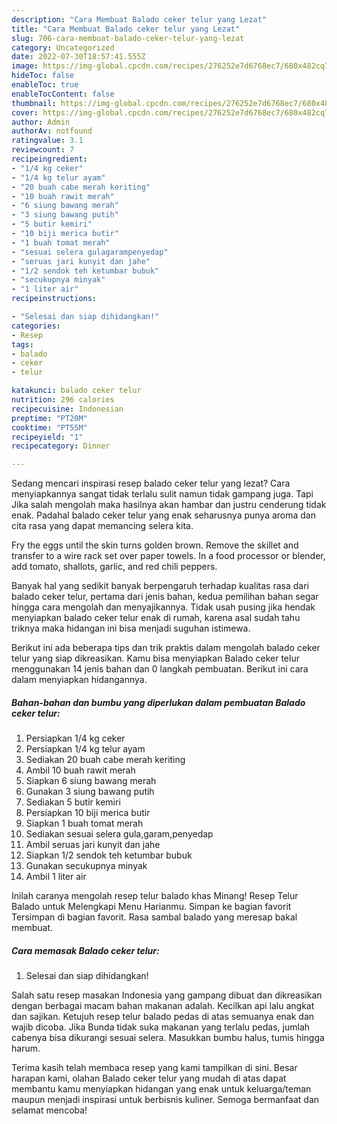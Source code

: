 ```yaml
---
description: "Cara Membuat Balado ceker telur yang Lezat"
title: "Cara Membuat Balado ceker telur yang Lezat"
slug: 706-cara-membuat-balado-ceker-telur-yang-lezat
category: Uncategorized
date: 2022-07-30T18:57:41.555Z
image: https://img-global.cpcdn.com/recipes/276252e7d6768ec7/680x482cq70/balado-ceker-telur-foto-resep-utama.jpg
hideToc: false
enableToc: true
enableTocContent: false
thumbnail: https://img-global.cpcdn.com/recipes/276252e7d6768ec7/680x482cq70/balado-ceker-telur-foto-resep-utama.jpg
cover: https://img-global.cpcdn.com/recipes/276252e7d6768ec7/680x482cq70/balado-ceker-telur-foto-resep-utama.jpg
author: Admin
authorAv: notfound
ratingvalue: 3.1
reviewcount: 7
recipeingredient:
- "1/4 kg ceker"
- "1/4 kg telur ayam"
- "20 buah cabe merah keriting"
- "10 buah rawit merah"
- "6 siung bawang merah"
- "3 siung bawang putih"
- "5 butir kemiri"
- "10 biji merica butir"
- "1 buah tomat merah"
- "sesuai selera gulagarampenyedap"
- "seruas jari kunyit dan jahe"
- "1/2 sendok teh ketumbar bubuk"
- "secukupnya minyak"
- "1 liter air"
recipeinstructions:

- "Selesai dan siap dihidangkan!"
categories:
- Resep
tags:
- balado
- ceker
- telur

katakunci: balado ceker telur 
nutrition: 296 calories
recipecuisine: Indonesian
preptime: "PT20M"
cooktime: "PT55M"
recipeyield: "1"
recipecategory: Dinner

---
```



Sedang mencari inspirasi resep balado ceker telur yang lezat? Cara menyiapkannya sangat tidak terlalu sulit namun tidak gampang juga. Tapi Jika salah mengolah maka hasilnya akan hambar dan justru cenderung tidak enak. Padahal balado ceker telur yang enak seharusnya punya aroma dan cita rasa yang dapat memancing selera kita.


Fry the eggs until the skin turns golden brown. Remove the skillet and transfer to a wire rack set over paper towels. In a food processor or blender, add tomato, shallots, garlic, and red chili peppers.

Banyak hal yang sedikit banyak berpengaruh terhadap kualitas rasa dari balado ceker telur, pertama dari jenis bahan, kedua pemilihan bahan segar hingga cara mengolah dan menyajikannya. Tidak usah pusing jika hendak menyiapkan balado ceker telur enak di rumah, karena asal sudah tahu triknya maka hidangan ini bisa menjadi suguhan istimewa.


Berikut ini ada beberapa tips dan trik praktis dalam mengolah balado ceker telur yang siap dikreasikan. Kamu bisa menyiapkan Balado ceker telur menggunakan 14 jenis bahan dan 0 langkah pembuatan. Berikut ini cara dalam menyiapkan hidangannya.

<!--inarticleads1-->

##### Bahan-bahan dan bumbu yang diperlukan dalam pembuatan Balado ceker telur:

1. Persiapkan 1/4 kg ceker
1. Persiapkan 1/4 kg telur ayam
1. Sediakan 20 buah cabe merah keriting
1. Ambil 10 buah rawit merah
1. Siapkan 6 siung bawang merah
1. Gunakan 3 siung bawang putih
1. Sediakan 5 butir kemiri
1. Persiapkan 10 biji merica butir
1. Siapkan 1 buah tomat merah
1. Sediakan sesuai selera gula,garam,penyedap
1. Ambil seruas jari kunyit dan jahe
1. Siapkan 1/2 sendok teh ketumbar bubuk
1. Gunakan secukupnya minyak
1. Ambil 1 liter air


Inilah caranya mengolah resep telur balado khas Minang! Resep Telur Balado untuk Melengkapi Menu Harianmu. Simpan ke bagian favorit Tersimpan di bagian favorit. Rasa sambal balado yang meresap bakal membuat. 

<!--inarticleads2-->

##### Cara memasak Balado ceker telur:


1. Selesai dan siap dihidangkan!

Salah satu resep masakan Indonesia yang gampang dibuat dan dikreasikan dengan berbagai macam bahan makanan adalah. Kecilkan api lalu angkat dan sajikan. Ketujuh resep telur balado pedas di atas semuanya enak dan wajib dicoba. Jika Bunda tidak suka makanan yang terlalu pedas, jumlah cabenya bisa dikurangi sesuai selera. Masukkan bumbu halus, tumis hingga harum. 

Terima kasih telah membaca resep yang kami tampilkan di sini. Besar harapan kami, olahan Balado ceker telur yang mudah di atas dapat membantu kamu menyiapkan hidangan yang enak untuk keluarga/teman maupun menjadi inspirasi untuk berbisnis kuliner. Semoga bermanfaat dan selamat mencoba!
